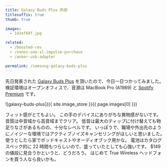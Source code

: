 ```yaml
---
title: Galaxy Buds Plus 所感
titlesuffix: true
thumb: true

images:
  - 142ef68f.jpg

related:
  - /boosted-rev
  - /sonos-one-sl-impulse-purchase
  - /anker-usb-adapter

permalink: /samsung-galaxy-buds-plus
---
```


先日発表された [Galaxy Buds Plus](https://www.samsung.com/us/mobile/audio/galaxy-buds-plus/) を頂いたので、今日一日つかってみました。
検証環境はオープンオフィスで、音源は MacBook Pro (A1989) と [Spotify Premium](https://www.spotify.com/jp/premium/) です。

![galaxy-buds-plus]({{ site.image_store }}{{ page.images[0] }})

フィット感がとてもよい。
この手のデバイスにありがちな異物感がないです。
音質は中音域から高音域までクリア。
低音は最大のティップに付け替えても物足りなさがあるものの、十分なレベルです。
いっぽうで、職場や外出先のようにノイジーな環境ではアクティブノイズキャンセリングがほしいと思いました。
使うとしたら家でポッドキャストやオーディオブック用かな。
電池はカタログスペック的に 22 時間もつらしいので、盛っていたとしても心強いです。
$149 の値段に見合うかというと、どうだろう。
はじめて True Wireless ヘッドフォンを買う人なら良いかも。
